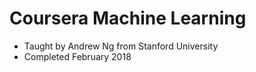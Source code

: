 # Coursera Machine Learning
- Taught by Andrew Ng from Stanford University
- Completed February 2018
